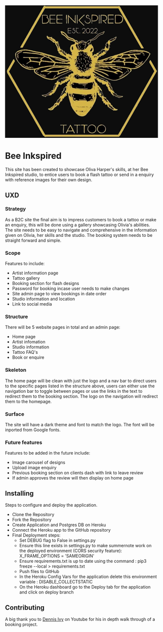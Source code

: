 ![logo](static/assets/images/logo.jpg)

# Bee Inkspired

This site has been created to showcase Oliva Harper's skills, at her Bee Inkspired studio, to entice users to book a flash tattoo or send in a enquiry with reference images for their own design.

## UXD

### Strategy

As a B2C site the final aim is to impress customers to book a tattoo or make an enquiry, this will be done using a gallery showcasing Olivia's abilities. The site needs to be easy to navigate and comprehensive in the information given on Olivia, her skills and the studio. The booking system needs to be straight forward and simple.

### Scope

Features to include:
- Artist information page
- Tattoo gallery 
- Booking section for flash designs
- Password for booking incase user needs to make changes
- Site admin page to view bookings in date order
- Studio information and location 
- Link to social media

### Structure

There will be 5 website pages in total and an admin page:
- Home page
- Artist infomation
- Studio information
- Tattoo FAQ's
- Book or enquire
 
### Skeleton

The home page will be clean with just the logo and a nav bar to direct users to the specific pages listed in the structure above, users can either use the navigation bar to toggle between pages or use the links in the text to redirect them to the booking section. The logo on the navigation will redirect them to the homepage.

### Surface

The site will have a dark theme and font to match the logo. The font will be inported from Google fonts.

### Future features

Features to be added in the future include:
- Image carousel of designs
- Upload image enquiry
- Previous booking section on clients dash with link to leave review
- If admin approves the review will then display on home page 

## Installing

Steps to configure and deploy the application.

- Clone the Repository
- Fork the Repository
- Create Application and Postgres DB on Heroku
- Connect the Heroku app to the GitHub repository
- Final Deployment steps:
    - Set DEBUG flag to False in settings.py
    - Ensure this line exists in settings.py to make summernote work on the deployed environment (CORS security feature): X_FRAME_OPTIONS = 'SAMEORIGIN'
    - Ensure requirements.txt is up to date using the command : pip3 freeze --local > requirements.txt
    - Push files to GitHub
    - In the Heroku Config Vars for the application delete this environment variable : DISABLE_COLLECTSTATIC
    - On the Heroku dashboard go to the Deploy tab for the application and click on deploy branch

## Contributing

A big thank you to [Dennis Ivy](https://www.youtube.com/watch?v=xv_bwpA_aEA&list=PL-51WBLyFTg2vW-_6XBoUpE7vpmoR3ztO) on Youtube for his in depth walk through of a booking project.